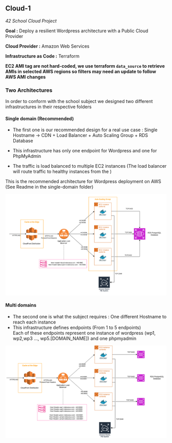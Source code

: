 ## Cloud-1

_42 School Cloud Project_  

**Goal :** Deploy a resilient Wordpress architecture with a Public Cloud Provider  

**Cloud Provider :** Amazon Web Services    

**Infrastructure as Code :** Terraform  

**EC2 AMI tag are not hard-coded, we use terraform `data_source` to retrieve AMIs in selected AWS regions so filters may need an update to follow AWS AMI changes**    

### Two Architectures

In order to conform with the school subject we designed two different infrastructures in their respective folders  


#### Single domain (Recommended)

- The first one is our recommended design for a real use case : Single Hostname -> CDN + Load Balancer + Auto Scaling Group + RDS Database

- This infrastructure has only one endpoint for Wordpress and one for PhpMyAdmin  
- The traffic is load balanced to multiple EC2 instances (The load balancer will route traffic to healthy instances from the )   

This is the recommended architecture for Wordpress deployment on AWS (See Readme in the single-domain folder)  

![](single-domain/resources/cloud1-main.drawio.png)


#### Multi domains

- The second one is what the subject requires : One different Hostname to reach each instance
- This infrastructure defines endpoints (From 1 to 5 endpoints)  
Each of these endpoints represent one instance of wordpress (wp1, wp2,wp3 ..., wp5.[DOMAIN_NAME]) and one phpmyadmin  

![](multi-domains/resources/cloud1-main.drawio.png)
